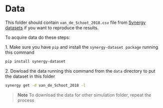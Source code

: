 # Data
This folder should contain `van_de_Schoot_2018.csv` file from [Synergy datasets](https://github.com/asreview/synergy-dataset) if you want to reproduce the results.

To acquire data do these steps:

1\. Make sure you have `pip` and install the `synergy-dataset package` running this command

```bash
pip install synergy-dataset
```

2\. Dowload the data running this command from the `data` directory to put the dataset in this folder
```bash
synergy get -d van_de_Schoot_2018 -l
```
> **Note**
> To download the data for other simulation folder, repeat the process